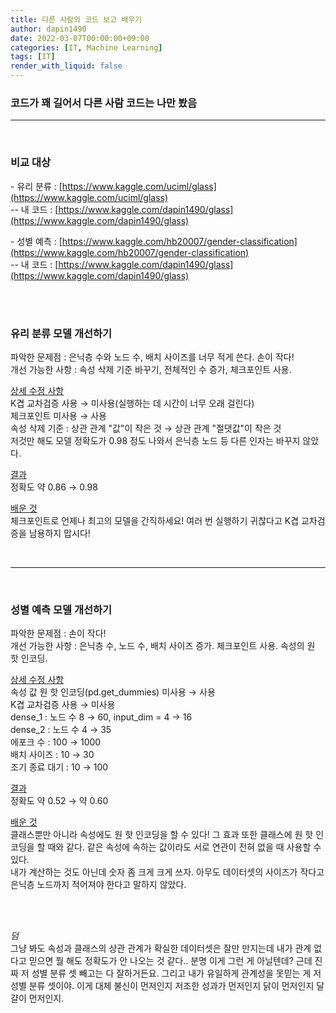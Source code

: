 ```yaml
---
title: 다른 사람의 코드 보고 배우기
author: dapin1490
date: 2022-03-07T00:00:00+09:00
categories: [IT, Machine Learning]
tags: [IT]
render_with_liquid: false
---
```


### 코드가 꽤 길어서 다른 사람 코드는 나만 봤음
  
-----  
  
<br>  
  
### 비교 대상
\- 유리 분류 : [https://www.kaggle.com/uciml/glass](https://www.kaggle.com/uciml/glass)  
-- 내 코드 : [https://www.kaggle.com/dapin1490/glass](https://www.kaggle.com/dapin1490/glass)  
  
\- 성별 예측 : [https://www.kaggle.com/hb20007/gender-classification](https://www.kaggle.com/hb20007/gender-classification)  
-- 내 코드 : [https://www.kaggle.com/dapin1490/glass](https://www.kaggle.com/dapin1490/glass)  
  
<br><br>
  
### 유리 분류 모델 개선하기
파악한 문제점 : 은닉층 수와 노드 수, 배치 사이즈를 너무 적게 쓴다. 손이 작다!  
개선 가능한 사항 : 속성 삭제 기준 바꾸기, 전체적인 수 증가, 체크포인트 사용.  
  
<u>상세 수정 사항</u>  
K겹 교차검증 사용 → 미사용(실행하는 데 시간이 너무 오래 걸린다)  
체크포인트 미사용 → 사용  
속성 삭제 기준 : 상관 관계 "값"이 작은 것 → 상관 관계 "절댓값"이 작은 것  
저것만 해도 모델 정확도가 0.98 정도 나와서 은닉층 노드 등 다른 인자는 바꾸지 않았다.  
  
<u>결과</u>  
정확도 약 0.86 → 0.98  
  
<u>배운 것</u>  
체크포인트로 언제나 최고의 모델을 간직하세요! 여러 번 실행하기 귀찮다고 K겹 교차검증을 남용하지 맙시다!  
  
<br>
  
-------
  
<br>
  
### 성별 예측 모델 개선하기
파악한 문제점 : 손이 작다!  
개선 가능한 사항 : 은닉층 수, 노드 수, 배치 사이즈 증가. 체크포인트 사용. 속성의 원 핫 인코딩.  
  
<u>상세 수정 사항</u>  
속성 값 원 핫 인코딩(pd.get_dummies) 미사용 → 사용  
K겹 교차검증 사용 → 미사용  
dense_1 : 노드 수 8 → 60, input_dim = 4 → 16  
dense_2 : 노드 수 4 → 35  
에포크 수 : 100 → 1000  
배치 사이즈 : 10 → 30  
조기 종료 대기 : 10 → 100  
  
<u>결과</u>  
정확도 약 0.52 → 약 0.60  

<u>배운 것</u>  
클래스뿐만 아니라 속성에도 원 핫 인코딩을 할 수 있다! 그 효과 또한 클래스에 원 핫 인코딩을 할 때와 같다. 같은 속성에 속하는 값이라도 서로 연관이 전혀 없을 때 사용할 수 있다.  
내가 계산하는 것도 아닌데 숫자 좀 크게 크게 쓰자. 아무도 데이터셋의 사이즈가 작다고 은닉층 노드까지 적어져야 한다고 말하지 않았다.  

<br><br>

*덤*  
그냥 봐도 속성과 클래스의 상관 관계가 확실한 데이터셋은 잘만 만지는데 내가 관계 없다고 믿으면 뭘 해도 정확도가 안 나오는 것 같다.. 분명 이게 그런 게 아닐텐데? 근데 진짜 저 성별 분류 셋 빼고는 다 잘하거든요. 그리고 내가 유일하게 관계성을 못믿는 게 저 성별 분류 셋이야. 이게 대체 불신이 먼저인지 저조한 성과가 먼저인지 닭이 먼저인지 달걀이 먼저인지.  
